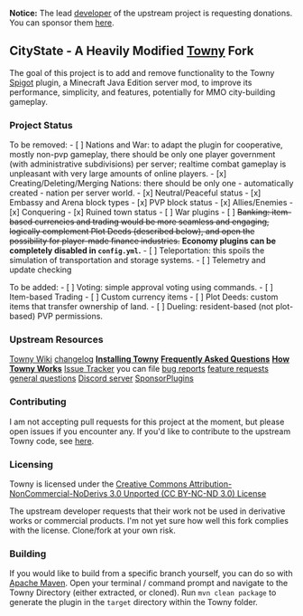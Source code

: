 **Notice:** The lead [developer](https://github.com/LlmDl) of the upstream project is requesting donations. You can sponsor them [here](https://github.com/sponsors/LlmDl).

## CityState - A Heavily Modified [Towny](https://townyadvanced.github.io) Fork

The goal of this project is to add and remove functionality to the Towny [Spigot](https://www.spigotmc.org) plugin, a Minecraft Java Edition server mod, to improve its performance, simplicity, and features, potentially for MMO city-building gameplay.

### Project Status

To be removed:
    - [ ] Nations and War: to adapt the plugin for cooperative, mostly non-pvp gameplay, there should be only one player government (with administrative subdivisions) per server; realtime combat gameplay is unpleasant with very large amounts of online players.
        - [x] Creating/Deleting/Merging Nations: there should be only one - automatically created - nation per server world.
        - [x] Neutral/Peaceful status
        - [x] Embassy and Arena block types
        - [x] PVP block status
        - [x] Allies/Enemies
        - [x] Conquering
        - [x] Ruined town status
        - [ ] War plugins
    - [ ] ~~Banking: item-based currencies and trading would be more seamless and engaging, logically complement Plot Deeds (described below), and open the possibility for player-made finance industries.~~ **Economy plugins can be completely disabled in `config.yml`.**
    - [ ] Teleportation: this spoils the simulation of transportation and storage systems.
    - [ ] Telemetry and update checking

To be added:
    - [ ] Voting: simple approval voting using commands.
    - [ ] Item-based Trading
    - [ ] Custom currency items
    - [ ] Plot Deeds: custom items that transfer ownership of land.
    - [ ] Dueling: resident-based (not plot-based) PVP permissions.

### Upstream Resources
[Towny Wiki](https://github.com/TownyAdvanced/Towny/wiki)
[changelog](https://github.com/TownyAdvanced/Towny/blob/master/Towny/src/main/resources/ChangeLog.txt)
**[Installing Towny](https://github.com/TownyAdvanced/Towny/wiki/Installation)**
**[Frequently Asked Questions](https://github.com/TownyAdvanced/Towny/wiki/Frequently-Asked-Questions)**
**[How Towny Works](https://github.com/TownyAdvanced/Towny/wiki/How-Towny-Works)**
[Issue Tracker](https://github.com/TownyAdvanced/Towny/issues) you can file [bug reports](https://github.com/TownyAdvanced/Towny/issues/new?assignees=&labels=&template=bug_report.md&title=)
[feature requests](https://github.com/TownyAdvanced/Towny/issues/new?assignees=&labels=&template=feature_request.md&title=Suggestion%3A+)
[general questions](https://github.com/TownyAdvanced/Towny/discussions/new?category=Q-A)
[Discord server](https://discord.gg/gnpVs5m)
[SponsorPlugins](https://github.com/LlmDl/SponsorPlugins#readme)


### Contributing
I am not accepting pull requests for this project at the moment, but please open issues if you encounter any. If you'd like to contribute to the upstream Towny code, see [here](https://github.com/LlmDl/Towny/blob/master/.github/CONTRIBUTING.MD).


### Licensing
Towny is licensed under the [Creative Commons Attribution-NonCommercial-NoDerivs 3.0 Unported (CC BY-NC-ND 3.0) License ](https://creativecommons.org/licenses/by-nc-nd/3.0/)

The upstream developer requests that their work not be used in derivative works or commercial products. I'm not yet sure how well this fork complies with the license. Clone/fork at your own risk.

### Building
If you would like to build from a specific branch yourself, you can do so with [Apache Maven](https://maven.apache.org/). Open your terminal / command prompt and navigate to the Towny Directory (either extracted, or cloned). Run `mvn clean package` to generate the plugin in the `target` directory within the Towny folder. 

